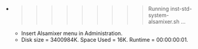 * >>>>>>>>> Running inst-std-system-alsamixer.sh ...
  * Insert Alsamixer menu in Administration.
  * Disk size = 3400984K. Space Used = 16K. Runtime = 00:00:00:01.
